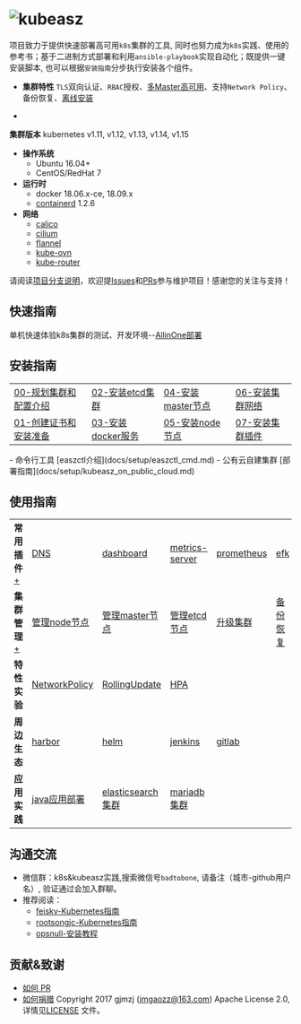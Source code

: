 # ![kubeasz](pics/logo_kubeasz.png)

项目致力于提供快速部署高可用`k8s`集群的工具,
同时也努力成为`k8s`实践、使用的参考书；基于二进制方式部署和利用`ansible-playbook`实现自动化；既提供一键安装脚本,
也可以根据`安装指南`分步执行安装各个组件。

- **集群特性**
`TLS`双向认证、`RBAC`授权、[多Master高可用](docs/setup/00-planning_and_overall_intro.md#ha-architecture)、支持`Network Policy`、备份恢复、[离线安装](docs/setup/offline_install.md)

-
**集群版本** kubernetes v1.11, v1.12, v1.13, v1.14, v1.15
- **操作系统**
    - Ubuntu 16.04+
    - CentOS/RedHat 7
- **运行时**
    - docker 18.06.x-ce, 18.09.x
    - [containerd](docs/guide/containerd.md) 1.2.6
- **网络**
    - [calico](docs/setup/network-plugin/calico.md)
    - [cilium](docs/setup/network-plugin/cilium.md)
    - [flannel](docs/setup/network-plugin/flannel.md)
    - [kube-ovn](docs/setup/network-plugin/kube-ovn.md)
    - [kube-router](docs/setup/network-plugin/kube-router.md)

请阅读[项目分支说明](docs/mixes/branch.md)，欢迎提[Issues](https://github.com/easzlab/kubeasz/issues)和[PRs](docs/mixes/HowToContribute.md)参与维护项目！感谢您的关注与支持！

## 快速指南

单机快速体验k8s集群的测试、开发环境--[AllinOne部署](docs/setup/quickStart.md)

## 安装指南
<table border="0">
    <tr>
        <td><a
href="docs/setup/00-planning_and_overall_intro.md">00-规划集群和配置介绍</a></td>
<td><a
href="docs/setup/02-install_etcd.md">02-安装etcd集群</a></td>
        <td><a
href="docs/setup/04-install_kube_master.md">04-安装master节点</a></td>
<td><a
href="docs/setup/06-install_network_plugin.md">06-安装集群网络</a></td>
</tr>
    <tr>
<td><a
href="docs/setup/01-CA_and_prerequisite.md">01-创建证书和安装准备</a></td>
<td><a
href="docs/setup/03-install_docker.md">03-安装docker服务</a></td>
<td><a
href="docs/setup/05-install_kube_node.md">05-安装node节点</a></td>
<td><a
href="docs/setup/07-install_cluster_addon.md">07-安装集群插件</a></td>
</tr>
</table>
- 命令行工具 [easzctl介绍](docs/setup/easzctl_cmd.md)
- 公有云自建集群
[部署指南](docs/setup/kubeasz_on_public_cloud.md)

## 使用指南

<table border="0">
<tr>
<td><strong>常用插件</strong><a
href="docs/guide/index.md">+</a></td>
<td><a
href="docs/guide/kubedns.md">DNS</a></td>
        <td><a
href="docs/guide/dashboard.md">dashboard</a></td>
        <td><a
href="docs/guide/metrics-server.md">metrics-server</a></td>
        <td><a
href="docs/guide/prometheus.ipynb">prometheus</a></td>
        <td><a
href="docs/guide/efk.ipynb">efk</a></td>
        <td><a
href="docs/guide/ingress.md">ingress</a></td>
    </tr>
    <tr>
<td><strong>集群管理</strong><a href="docs/op/op-index.md">+</a></td>
        <td><a
href="docs/op/op-node.ipynb">管理node节点</a></td>
        <td><a href="docs/op/op-
master.md">管理master节点</a></td>
        <td><a href="docs/op/op-
etcd.md">管理etcd节点</a></td>
        <td><a
href="docs/op/upgrade.md">升级集群</a></td>
        <td><a
href="docs/op/cluster_restore.md">备份恢复</a></td>
        <td><a href=""></a></td>
</tr>
    <tr>
        <td><strong>特性实验</strong></td>
        <td><a
href="docs/guide/networkpolicy.md">NetworkPolicy</a></td>
        <td><a
href="docs/guide/rollingupdateWithZeroDowntime.md">RollingUpdate</a></td>
<td><a
href="docs/guide/hpa.md">HPA</a></td>
        <td><a href=""></a></td>
<td><a
href=""></a></td>
        <td><a href=""></a></td>
    </tr>
    <tr>
<td><strong>周边生态</strong></td>
        <td><a
href="docs/guide/harbor.md">harbor</a></td>
        <td><a
href="docs/guide/helm.ipynb">helm</a></td>
        <td><a
href="docs/guide/jenkins.md">jenkins</a></td>
        <td><a
href="docs/guide/gitlab/readme.md">gitlab</a></td>
        <td><a
href=""></a></td>
        <td><a href=""></a></td>
    </tr>
    <tr>
<td><strong>应用实践</strong></td>
        <td><a
href="docs/practice/java_war_app.md">java应用部署</a></td>
        <td><a
href="docs/practice/es_cluster.md">elasticsearch集群</a></td>
        <td><a
href="docs/practice/mariadb_cluster.md">mariadb集群</a></td>
        <td><a
href=""></a></td>
        <td><a href=""></a></td>
        <td><a
href=""></a></td>
    </tr>
</table>

## 沟通交流

- 微信群：k8s&kubeasz实践,搜索微信号`badtobone`, 请备注（城市-github用户名）, 验证通过会加入群聊。
- 推荐阅读：
    - [feisky-Kubernetes指南](https://github.com/feiskyer/kubernetes-handbook/blob/master/SUMMARY.md)
    - [rootsongjc-Kubernetes指南](https://github.com/rootsongjc/kubernetes-handbook)
    - [opsnull-安装教程](https://github.com/opsnull/follow-me-install-kubernetes-cluster)

## 贡献&致谢
- [如何 PR](docs/mixes/HowToContribute.md)
- [如何捐赠](docs/mixes/donate.md)
Copyright 2017 gjmzj (jmgaozz@163.com) Apache License 2.0, 详情见[LICENSE](docs/mixes/LICENSE) 文件。
